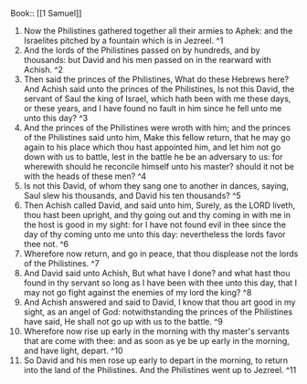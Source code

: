  Book:: [[1 Samuel]]
 1. Now the Philistines gathered together all their armies to Aphek: and the Israelites pitched by a fountain which is in Jezreel. ^1
 2. And the lords of the Philistines passed on by hundreds, and by thousands: but David and his men passed on in the rearward with Achish. ^2
 3. Then said the princes of the Philistines, What do these Hebrews here? And Achish said unto the princes of the Philistines, Is not this David, the servant of Saul the king of Israel, which hath been with me these days, or these years, and I have found no fault in him since he fell unto me unto this day? ^3
 4. And the princes of the Philistines were wroth with him; and the princes of the Philistines said unto him, Make this fellow return, that he may go again to his place which thou hast appointed him, and let him not go down with us to battle, lest in the battle he be an adversary to us: for wherewith should he reconcile himself unto his master? should it not be with the heads of these men? ^4
 5. Is not this David, of whom they sang one to another in dances, saying, Saul slew his thousands, and David his ten thousands? ^5
 6. Then Achish called David, and said unto him, Surely, as the LORD liveth, thou hast been upright, and thy going out and thy coming in with me in the host is good in my sight: for I have not found evil in thee since the day of thy coming unto me unto this day: nevertheless the lords favor thee not. ^6
 7. Wherefore now return, and go in peace, that thou displease not the lords of the Philistines. ^7
 8. And David said unto Achish, But what have I done? and what hast thou found in thy servant so long as I have been with thee unto this day, that I may not go fight against the enemies of my lord the king? ^8
 9. And Achish answered and said to David, I know that thou art good in my sight, as an angel of God: notwithstanding the princes of the Philistines have said, He shall not go up with us to the battle. ^9
 10. Wherefore now rise up early in the morning with thy master's servants that are come with thee: and as soon as ye be up early in the morning, and have light, depart. ^10
 11. So David and his men rose up early to depart in the morning, to return into the land of the Philistines. And the Philistines went up to Jezreel. ^11
